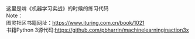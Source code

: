 这里是啃《机器学习实战》的时候的练习代码  
Note：  
图灵社区书籍网址：<https://www.ituring.com.cn/book/1021>  
书籍Python 3源代码:<https://github.com/pbharrin/machinelearninginaction3x>
